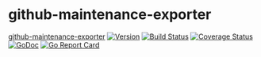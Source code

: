 # github-maintenance-exporter
[github-maintenance-exporter](https://github.com/m-lab/github-maintenance-exporter) [![Version](https://img.shields.io/github/tag/m-lab/github-maintenance-exporter.svg)](https://github.com/m-lab/github-maintenance-exporter/releases) [![Build Status](https://travis-ci.org/m-lab/github-maintenance-exporter.svg?branch=master)](https://travis-ci.org/m-lab/github-maintenance-exporter) [![Coverage Status](https://coveralls.io/repos/m-lab/github-maintenance-exporter/badge.svg?branch=master)](https://coveralls.io/github/m-lab/github-maintenance-exporter?branch=master) [![GoDoc](https://godoc.org/github.com/m-lab/github-maintenance-exporter?status.svg)](https://godoc.org/github.com/m-lab/github-maintenance-exporter) [![Go Report Card](https://goreportcard.com/badge/github.com/m-lab/github-maintenance-exporter)](https://goreportcard.com/report/github.com/m-lab/github-maintenance-exporter)

